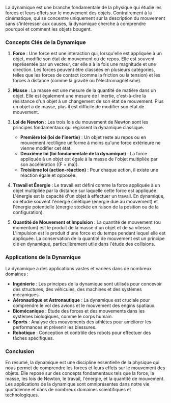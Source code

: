 La dynamique est une branche fondamentale de la physique qui étudie les forces et leurs effets sur le mouvement des objets. Contrairement à la cinématique, qui se concentre uniquement sur la description du mouvement sans s'intéresser aux causes, la dynamique cherche à comprendre pourquoi et comment les objets bougent.

### Concepts Clés de la Dynamique

1. **Force** : Une force est une interaction qui, lorsqu'elle est appliquée à un objet, modifie son état de mouvement ou de repos. Elle est souvent représentée par un vecteur, car elle a à la fois une magnitude et une direction. Les forces peuvent être classées en plusieurs catégories, telles que les forces de contact (comme la friction ou la tension) et les forces à distance (comme la gravité ou l'électromagnétisme).

2. **Masse** : La masse est une mesure de la quantité de matière dans un objet. Elle est également une mesure de l'inertie, c'est-à-dire la résistance d'un objet à un changement de son état de mouvement. Plus un objet a de masse, plus il est difficile de modifier son état de mouvement.

3. **Loi de Newton** : Les trois lois du mouvement de Newton sont les principes fondamentaux qui régissent la dynamique classique.
    - **Première loi (loi de l'inertie)** : Un objet reste au repos ou en mouvement rectiligne uniforme à moins qu'une force extérieure ne vienne modifier cet état.
    - **Deuxième loi (loi fondamentale de la dynamique)** : La force appliquée à un objet est égale à la masse de l'objet multipliée par son accélération (\(F = ma\)).
    - **Troisième loi (action-réaction)** : Pour chaque action, il existe une réaction égale et opposée.

4. **Travail et Énergie** : Le travail est défini comme la force appliquée à un objet multipliée par la distance sur laquelle cette force est appliquée. L'énergie est la capacité d'un objet à effectuer un travail. En dynamique, on étudie souvent l'énergie cinétique (énergie due au mouvement) et l'énergie potentielle (énergie stockée en raison de la position ou de la configuration).

5. **Quantité de Mouvement et Impulsion** : La quantité de mouvement (ou momentum) est le produit de la masse d'un objet et de sa vitesse. L'impulsion est le produit d'une force et du temps pendant lequel elle est appliquée. La conservation de la quantité de mouvement est un principe clé en dynamique, particulièrement utile dans l'étude des collisions.

### Applications de la Dynamique

La dynamique a des applications vastes et variées dans de nombreux domaines :

- **Ingénierie** : Les principes de la dynamique sont utilisés pour concevoir des structures, des véhicules, des machines et des systèmes mécaniques.
- **Aéronautique et Astronautique** : La dynamique est cruciale pour comprendre le vol des avions et le mouvement des engins spatiaux.
- **Biomécanique** : Étude des forces et des mouvements dans les systèmes biologiques, comme le corps humain.
- **Sports** : Analyse des mouvements des athlètes pour améliorer les performances et prévenir les blessures.
- **Robotique** : Conception et contrôle des robots pour effectuer des tâches spécifiques.

### Conclusion

En résumé, la dynamique est une discipline essentielle de la physique qui nous permet de comprendre les forces et leurs effets sur le mouvement des objets. Elle repose sur des concepts fondamentaux tels que la force, la masse, les lois de Newton, le travail, l'énergie, et la quantité de mouvement. Les applications de la dynamique sont omniprésentes dans notre vie quotidienne et dans de nombreux domaines scientifiques et technologiques.